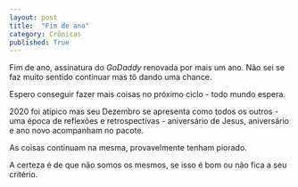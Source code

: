 ```yaml
---
layout: post
title:  "Fim de ano"
category: Crônicas
published: True
---
```


Fim de ano, assinatura do _GoDaddy_ renovada por mais um ano. Não sei se faz muito sentido continuar mas tô dando uma chance.

Espero conseguir fazer mais coisas no próximo ciclo - todo mundo espera.

2020 foi atípico mas seu Dezembro se apresenta como todos os outros - uma época de reflexões e retrospectivas - aniversário de Jesus, aniversário e ano novo acompanham no pacote.

As coisas continuam na mesma, provavelmente tenham piorado. 

A certeza é de que não somos os mesmos, se isso é bom ou não fica a seu critério.
